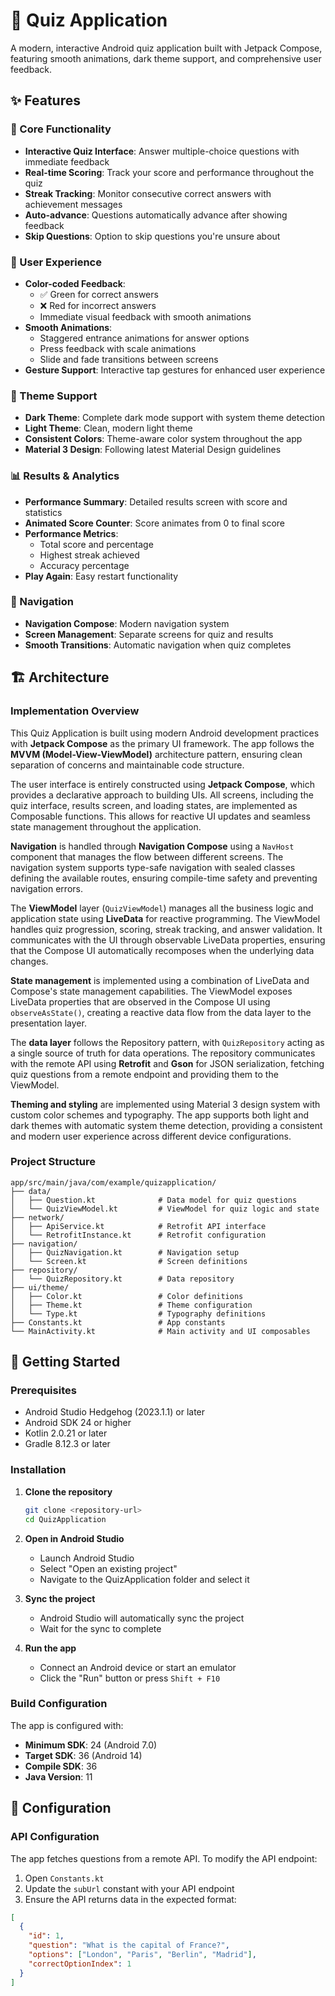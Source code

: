 # 🧠 Quiz Application

A modern, interactive Android quiz application built with Jetpack Compose, featuring smooth animations, dark theme support, and comprehensive user feedback.

## ✨ Features

### 🎯 Core Functionality

- **Interactive Quiz Interface**: Answer multiple-choice questions with immediate feedback
- **Real-time Scoring**: Track your score and performance throughout the quiz
- **Streak Tracking**: Monitor consecutive correct answers with achievement messages
- **Auto-advance**: Questions automatically advance after showing feedback
- **Skip Questions**: Option to skip questions you're unsure about

### 🎨 User Experience

- **Color-coded Feedback**:
  - ✅ Green for correct answers
  - ❌ Red for incorrect answers
  - Immediate visual feedback with smooth animations
- **Smooth Animations**:
  - Staggered entrance animations for answer options
  - Press feedback with scale animations
  - Slide and fade transitions between screens
- **Gesture Support**: Interactive tap gestures for enhanced user experience

### 🌙 Theme Support

- **Dark Theme**: Complete dark mode support with system theme detection
- **Light Theme**: Clean, modern light theme
- **Consistent Colors**: Theme-aware color system throughout the app
- **Material 3 Design**: Following latest Material Design guidelines

### 📊 Results & Analytics

- **Performance Summary**: Detailed results screen with score and statistics
- **Animated Score Counter**: Score animates from 0 to final score
- **Performance Metrics**:
  - Total score and percentage
  - Highest streak achieved
  - Accuracy percentage
- **Play Again**: Easy restart functionality

### 🧭 Navigation

- **Navigation Compose**: Modern navigation system
- **Screen Management**: Separate screens for quiz and results
- **Smooth Transitions**: Automatic navigation when quiz completes

## 🏗️ Architecture

### Implementation Overview

This Quiz Application is built using modern Android development practices with **Jetpack Compose** as the primary UI framework. The app follows the **MVVM (Model-View-ViewModel)** architecture pattern, ensuring clean separation of concerns and maintainable code structure.

The user interface is entirely constructed using **Jetpack Compose**, which provides a declarative approach to building UIs. All screens, including the quiz interface, results screen, and loading states, are implemented as Composable functions. This allows for reactive UI updates and seamless state management throughout the application.

**Navigation** is handled through **Navigation Compose** using a `NavHost` component that manages the flow between different screens. The navigation system supports type-safe navigation with sealed classes defining the available routes, ensuring compile-time safety and preventing navigation errors.

The **ViewModel** layer (`QuizViewModel`) manages all the business logic and application state using **LiveData** for reactive programming. The ViewModel handles quiz progression, scoring, streak tracking, and answer validation. It communicates with the UI through observable LiveData properties, ensuring that the Compose UI automatically recomposes when the underlying data changes.

**State management** is implemented using a combination of LiveData and Compose's state management capabilities. The ViewModel exposes LiveData properties that are observed in the Compose UI using `observeAsState()`, creating a reactive data flow from the data layer to the presentation layer.

The **data layer** follows the Repository pattern, with `QuizRepository` acting as a single source of truth for data operations. The repository communicates with the remote API using **Retrofit** and **Gson** for JSON serialization, fetching quiz questions from a remote endpoint and providing them to the ViewModel.

**Theming and styling** are implemented using Material 3 design system with custom color schemes and typography. The app supports both light and dark themes with automatic system theme detection, providing a consistent and modern user experience across different device configurations.

### Project Structure

```
app/src/main/java/com/example/quizapplication/
├── data/
│   ├── Question.kt              # Data model for quiz questions
│   └── QuizViewModel.kt         # ViewModel for quiz logic and state
├── network/
│   ├── ApiService.kt            # Retrofit API interface
│   └── RetrofitInstance.kt      # Retrofit configuration
├── navigation/
│   ├── QuizNavigation.kt        # Navigation setup
│   └── Screen.kt                # Screen definitions
├── repository/
│   └── QuizRepository.kt        # Data repository
├── ui/theme/
│   ├── Color.kt                 # Color definitions
│   ├── Theme.kt                 # Theme configuration
│   └── Type.kt                  # Typography definitions
├── Constants.kt                 # App constants
└── MainActivity.kt              # Main activity and UI composables
```

## 🚀 Getting Started

### Prerequisites

- Android Studio Hedgehog (2023.1.1) or later
- Android SDK 24 or higher
- Kotlin 2.0.21 or later
- Gradle 8.12.3 or later

### Installation

1. **Clone the repository**

   ```bash
   git clone <repository-url>
   cd QuizApplication
   ```
2. **Open in Android Studio**

   - Launch Android Studio
   - Select "Open an existing project"
   - Navigate to the QuizApplication folder and select it
3. **Sync the project**

   - Android Studio will automatically sync the project
   - Wait for the sync to complete
4. **Run the app**

   - Connect an Android device or start an emulator
   - Click the "Run" button or press `Shift + F10`

### Build Configuration

The app is configured with:

- **Minimum SDK**: 24 (Android 7.0)
- **Target SDK**: 36 (Android 14)
- **Compile SDK**: 36
- **Java Version**: 11

## 🔧 Configuration

### API Configuration

The app fetches questions from a remote API. To modify the API endpoint:

1. Open `Constants.kt`
2. Update the `subUrl` constant with your API endpoint
3. Ensure the API returns data in the expected format:

```json
[
  {
    "id": 1,
    "question": "What is the capital of France?",
    "options": ["London", "Paris", "Berlin", "Madrid"],
    "correctOptionIndex": 1
  }
]
```

